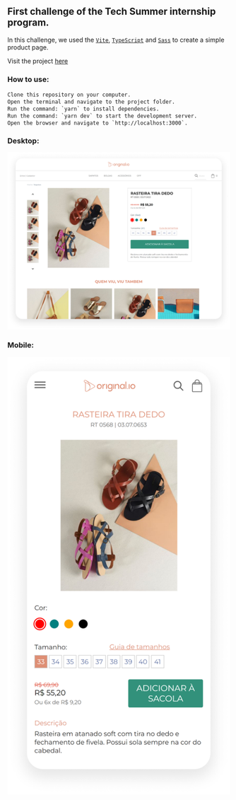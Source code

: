 ## First challenge of the Tech Summer internship program.

In this challenge, we used the [`Vite`](https://vitejs.dev), [`TypeScript`](https://www.typescriptlang.org) and [`Sass`](https://sass-lang.com) to create a simple product page.

Visit the project [here](https://01-tech-summer.vercel.app/)

### How to use:

    Clone this repository on your computer.
    Open the terminal and navigate to the project folder.
    Run the command: `yarn` to install dependencies.
    Run the command: `yarn dev` to start the development server.
    Open the browser and navigate to `http://localhost:3000`.

### Desktop:

![img.png](public/readme/desk.png)

### Mobile:

![img.png](public/readme/mobile.png)
